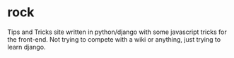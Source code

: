 rock
====

Tips and Tricks site written in python/django with some javascript tricks for the front-end. Not trying to compete with a wiki or anything, just trying to learn django.
